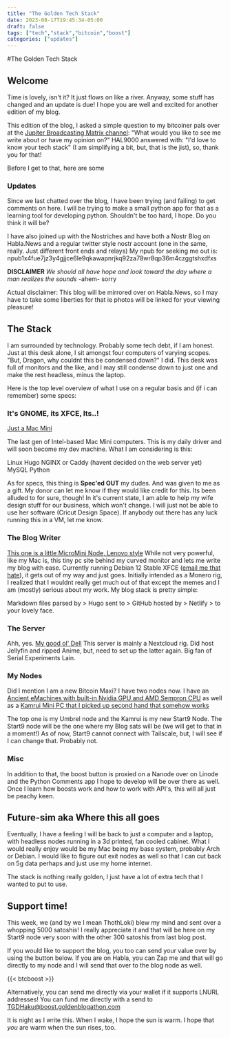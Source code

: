 ```yaml
---
title: "The Golden Tech Stack"
date: 2023-08-17T19:45:34-05:00
draft: false
tags: ["tech","stack","bitcoin","boost"]
categories: ["updates"]
---
```


#The Golden Tech Stack

## Welcome

Time is lovely, isn't it? It just flows on like a river. Anyway, some stuff has changed and an update is due! I hope you are well and excited for another edition of my blog. 

This edition of the blog, I asked a simple question to my bitcoiner pals over at the [Jupiter Broadcasting Matrix channel](https://www.jupiterbroadcasting.com/community/matrix):
"What would you like to see me write about or have my opinion on?" HAL9000 answered with: "I'd love to know your tech stack" (I am simplifying a bit, but, that is the jist), so, thank you for that!

Before I get to that, here are some

### Updates

Since we last chatted over the blog, I have been trying (and failing) to get comments on here. I will be trying to make a small python app for that as a learning tool for developing python.
Shouldn't be too hard, I hope. Do you think it will be?

I have also joined up with the Nostriches and have both a Nostr Blog on Habla.News and a regular twitter style nostr account (one in the same, really. Just different front ends and relays)
My npub for seeking me out is: npub1x4fue7jz3y4gjjce6le9qkawapnrjkq92za78wr8qp36m4czggtshxdfxs

**DISCLAIMER**
*We should all have hope and look toward the day where a man realizes the sounds*
-ahem-
sorry

Actual disclaimer: This blog will be mirrored over on Habla.News, so I may have to take some liberties for that ie photos will be linked for your viewing pleasure!

## The Stack

I am surrounded by technology. Probably some tech debt, if I am honest. Just at this desk alone, I sit amongst four computers of varying scopes. 
"But, Dragon, why couldnt this be condensed down?"
I did. This desk was full of monitors and the like, and I may still condense down to just one and make the rest headless, minus the laptop. 

Here is the top level overview of what I use on a regular basis and (if i can remember) some specs:

### It's GNOME, its XFCE, Its..!

[Just a Mac Mini](https://pxscdn.com/public/m/_v2/596519729843998294/c51ea9690-856390/kna2yH6EfPBf/pIHGCEdthDMrajAGlvZvOautrJgNjgDZaTN1zibP.jpg)

The last gen of Intel-based Mac Mini computers. This is my daily driver and will soon become my dev machine. What I am considering is this:

Linux
Hugo
NGINX or Caddy (havent decided on the web server yet)
MySQL
Python

As for specs, this thing is **Spec'ed OUT** my dudes. And was given to me as a gift. My donor can let me know if they would like credit for this. Its been alluded to for sure, though!
In it's current state, I am able to help my wife design stuff for our business, which won't change. I will just not be able to use her software (Cricut Design Space). If anybody out there has any luck running this in a VM, let me know.

### The Blog Writer
[This one is a little MicroMini Node, Lenovo style](https://pxscdn.com/public/m/_v2/596519729843998294/c51ea9690-856390/aLqrMnpyFNiH/zmtSIKOtXv9AIHYV3xkrHi8ojlRBjiim9TBz7iKF.jpg)
While not very powerful, like my Mac is, this tiny pc site behind my curved monitor and lets me write my blog with ease. Currently running Debian 12 Stable XFCE ([email me that hate](mailto:tgdhaku@proton.me)), it gets out of my way and just goes. 
Initially intended as a Monero rig, I realized that I wouldnt really get much out of that except the memes and I am (mostly) serious about my work. My blog stack is pretty simple:

Markdown files parsed by > Hugo sent to > GitHub hosted by > Netlify > to your lovely face.

### The Server
Ahh, yes. [My good ol' Dell](https://pxscdn.com/public/m/_v2/596519729843998294/c51ea9690-856390/5gwwlAMjijTX/OxrszHmAUZf9swnvqUEBlJ8PGPfJAKEfxZq9g30w.jpg)
This server is mainly a Nextcloud rig. Did host Jellyfin and ripped Anime, but, need to set up the latter again. Big fan of Serial Experiments Lain. 

### My Nodes
Did I mention I am a new Bitcoin Maxi? I have two nodes now. 
I have an [Ancient eMachines with built-in Nvidia GPU and AMD Sempron CPU](https://pxscdn.com/public/m/_v2/596519729843998294/c51ea9690-856390/jBlux5yA5d1Z/WIxy2kjqnlpjijPiBDCRXh9RWUcE17YuyNGAsG0n.jpg) as well as a
[Kamrui Mini PC that I picked up second hand that somehow works](https://pxscdn.com/public/m/_v2/596519729843998294/c51ea9690-856390/OAlYgYACgFQh/3SPTtdOTqZa1xoypK3nenp45H8FAVu7X8KDORasj.jpg)

The top one is my Umbrel node and the Kamrui is my new Start9 Node. The Start9 node will be the one where my Blog sats will be (we will get to that in a moment!) As of now, Start9 cannot connect with Tailscale, but, I will see if I can change that. Probably not. 

### Misc

In addition to that, the boost button is proxied on a Nanode over on Linode and the Python Comments app I hope to develop will be over there as well. Once I learn how boosts work and how to work with API's, this will all just be peachy keen.


## Future-sim aka Where this all goes

Eventually, I have a feeling I will be back to just a computer and a laptop, with headless nodes running in a 3d printed, fan cooled cabinet. What I would really enjoy would be my Mac being my base system, probably Arch or Debian. 
I would like to figure out exit nodes as well so that I can cut back on 5g data perhaps and just use my home internet. 

The stack is nothing really golden, I just have a lot of extra tech that I wanted to put to use. 



## Support time!

This week, we (and by we I mean ThothLoki) blew my mind and sent over a whopping 5000 satoshis! I really appreciate it and that will be here on my Start9 node very soon with the other 300 satoshis from last blog post. 

If you would like to support the blog, you too can send your value over by using the button below. If you are on Habla, you can Zap me and that will go directly to my node and I will send that over to the blog node as well. 

{{< btcboost >}}

Alternatively, you can send me directly via your wallet if it supports LNURL addresses! You can fund me directly with a send to TGDHaku@boost.goldenblogathon.com

It is night as I write this. When I wake, I hope the sun is warm. I hope that *you* are warm when the sun rises, too. 

